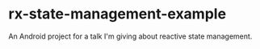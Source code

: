 # rx-state-management-example
An Android project for a talk I'm giving about reactive state management.
